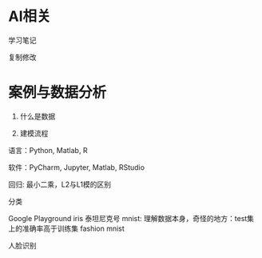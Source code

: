 # AI相关

学习笔记

复制修改

# 案例与数据分析


1. 什么是数据

2. 建模流程

语言：Python, Matlab, R

软件：PyCharm, Jupyter, Matlab, RStudio

回归: 最小二乘，L2与L1模的区别

分类

Google Playground
iris
泰坦尼克号
mnist: 理解数据本身，奇怪的地方：test集上的准确率高于训练集
fashion mnist

人脸识别

